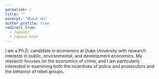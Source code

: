 ```yaml
---
permalink: /
title: ""
excerpt: "About me"
author_profile: true
redirect_from: 
  - /about/
  - /about.html
---
```


I am a Ph.D. candidate in economics at Duke University with research interests in public, environmental, and development economics. My research focuses on the economics of crime, and I am particularly interested in examining both the incentives of police and prosecutors and the behavior of rebel groups. 

